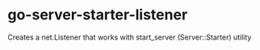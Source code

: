 go-server-starter-listener
==========================

Creates a net.Listener that works with start_server (Server::Starter) utility
